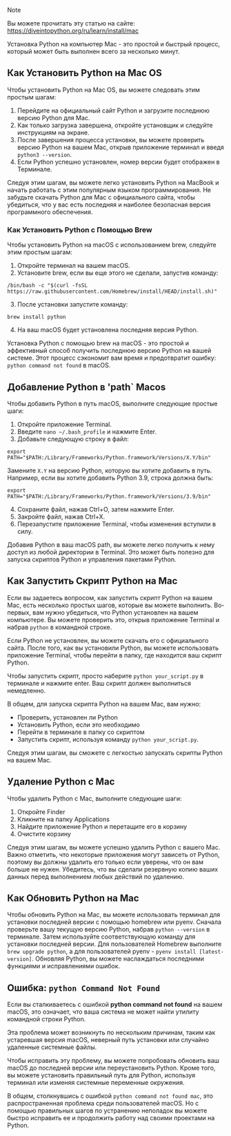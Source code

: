 > [!NOTE]
> Вы можете прочитать эту статью на сайте: https://diveintopython.org/ru/learn/install/mac

Установка Python на компьютер Mac - это простой и быстрый процесс, который может быть выполнен всего за несколько минут.

## Как Установить Python на Mac OS

Чтобы установить Python на Mac OS, вы можете следовать этим простым шагам:

1. Перейдите на официальный сайт Python и загрузите последнюю версию Python для Mac.
2. Как только загрузка завершена, откройте установщик и следуйте инструкциям на экране.
3. После завершения процесса установки, вы можете проверить версию Python на вашем Mac, открыв приложение терминал и введя `python3 --version`.
4. Если Python успешно установлен, номер версии будет отображен в Терминале.

Следуя этим шагам, вы можете легко установить Python на MacBook и начать работать с этим популярным языком программирования. Не забудьте скачать Python для Mac с официального сайта, чтобы убедиться, что у вас есть последняя и наиболее безопасная версия программного обеспечения.

### Как Установить Python с Помощью Brew

Чтобы установить Python на macOS с использованием brew, следуйте этим простым шагам:

1. Откройте терминал на вашем macOS.
2. Установите brew, если вы еще этого не сделали, запустив команду:

```shell
/bin/bash -c "$(curl -fsSL https://raw.githubusercontent.com/Homebrew/install/HEAD/install.sh)"
```

3. После установки запустите команду:

```shell
brew install python
```

4. На ваш macOS будет установлена последняя версия Python.

Установка Python с помощью brew на macOS - это простой и эффективный способ получить последнюю версию Python на вашей системе. Этот процесс сэкономит вам время и предотвратит ошибку: `python command not found` в macOS.

## Добавление Python в 'path` Macos

Чтобы добавить Python в путь macOS, выполните следующие простые шаги:

1. Откройте приложение Terminal.
2. Введите `nano ~/.bash_profile` и нажмите Enter.
3. Добавьте следующую строку в файл:

```shell
export PATH="$PATH:/Library/Frameworks/Python.framework/Versions/X.Y/bin"
```

Замените `X.Y` на версию Python, которую вы хотите добавить в путь. Например, если вы хотите добавить Python 3.9, строка должна быть:

```shell
export PATH="$PATH:/Library/Frameworks/Python.framework/Versions/3.9/bin"
```

4. Сохраните файл, нажав Ctrl+O, затем нажмите Enter.
5. Закройте файл, нажав Ctrl+X.
6. Перезапустите приложение Terminal, чтобы изменения вступили в силу.

Добавив Python в ваш macOS path, вы можете легко получить к нему доступ из любой директории в Terminal. Это может быть полезно для запуска скриптов Python и управления пакетами Python.

## Как Запустить Скрипт Python на Mac

Если вы задаетесь вопросом, как запустить скрипт Python на вашем Mac, есть несколько простых шагов, которые вы можете выполнить. Во-первых, вам нужно убедиться, что Python установлен на вашем компьютере. Вы можете проверить это, открыв приложение Terminal и набрав `python` в командной строке.

Если Python не установлен, вы можете скачать его с официального сайта. После того, как вы установили Python, вы можете использовать приложение Terminal, чтобы перейти в папку, где находится ваш скрипт Python.

Чтобы запустить скрипт, просто наберите `python your_script.py` в терминале и нажмите enter. Ваш скрипт должен выполниться немедленно.

В общем, для запуска скрипта Python на вашем Mac, вам нужно:
- Проверить, установлен ли Python
- Установить Python, если это необходимо
- Перейти в терминале в папку со скриптом
- Запустить скрипт, используя команду `python your_script.py`.

Следуя этим шагам, вы сможете с легкостью запускать скрипты Python на вашем Mac.

## Удаление Python с Mac

Чтобы удалить Python с Mac, выполните следующие шаги:
1. Откройте Finder
2. Кликните на папку Applications
3. Найдите приложение Python и перетащите его в корзину
4. Очистите корзину

Следуя этим шагам, вы можете успешно удалить Python с вашего Mac. Важно отметить, что некоторые приложения могут зависеть от Python, поэтому вы должны удалить его только если уверены, что он вам больше не нужен. Убедитесь, что вы сделали резервную копию ваших данных перед выполнением любых действий по удалению.

## Как Обновить Python на Mac

Чтобы обновить Python на Mac, вы можете использовать терминал для установки последней версии с помощью homebrew или pyenv. Сначала проверьте вашу текущую версию Python, набрав `python --version` в терминале. Затем используйте соответствующую команду для установки последней версии. Для пользователей Homebrew выполните `brew upgrade python`, а для пользователей pyenv - `pyenv install [latest-version]`. Обновляя Python, вы можете наслаждаться последними функциями и исправлениями ошибок.

## Ошибка: `python Command Not Found`

Если вы сталкиваетесь с ошибкой **python command not found** на вашем macOS, это означает, что ваша система не может найти утилиту командной строки Python.

Эта проблема может возникнуть по нескольким причинам, таким как устаревшая версия macOS, неверный путь установки или случайно удаленные системные файлы.

Чтобы исправить эту проблему, вы можете попробовать обновить ваш macOS до последней версии или переустановить Python. Кроме того, вы можете установить правильный путь для Python, используя терминал или изменяя системные переменные окружения.

В общем, столкнувшись с ошибкой `python command not found mac`, это распространенная проблема среди пользователей macOS. Но с помощью правильных шагов по устранению неполадок вы можете быстро исправить ее и продолжить работу над своими проектами на Python.
